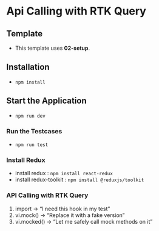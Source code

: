 # Api Calling with RTK Query

## Template
- This template uses **02-setup**.
 
## Installation
- `npm install`

## Start the Application
- `npm run dev`

### Run the Testcases
- `npm run test`

### Install Redux
- install redux : `npm install react-redux`
- install redux-toolkit : `npm install @reduxjs/toolkit`

### API Calling with RTK Query
1. import → “I need this hook in my test”
2. vi.mock() → “Replace it with a fake version”
3. vi.mocked() → “Let me safely call mock methods on it”